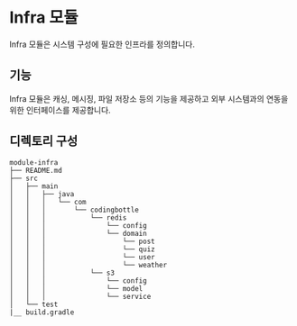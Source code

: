 # Infra 모듈
Infra 모듈은 시스템 구성에 필요한 인프라를 정의합니다.

## 기능
Infra 모듈은 캐싱, 메시징, 파일 저장소 등의 기능을 제공하고 외부 시스템과의 연동을 위한 인터페이스를 제공합니다.

## 디렉토리 구성
```
module-infra
├── README.md
├── src
│   ├── main
│   │   ├── java
│   │   │   └── com
│   │   │       └── codingbottle
│   │   │           └── redis
│   │   │               └── config
│   │   │               └── domain
│   │   │                   └── post
│   │   │                   └── quiz
│   │   │                   └── user
│   │   │                   └── weather
│   │   │           └── s3
│   │   │               └── config
│   │   │               └── model
│   │   │               └── service
│   └── test
|__ build.gradle
``` 